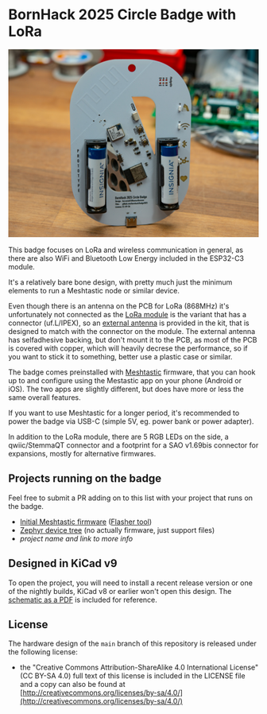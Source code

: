 # BornHack 2025 Circle Badge with LoRa

![BornHack 2025 Circle Badge with LoRa (prototype)](https://github.com/bornhack/badge2025/raw/main/IMAGES/DSC_1114.jpg "BornHack 2025 Circle Badge with LoRa (prototype)")

This badge focuses on LoRa and wireless communication in general, as there are also WiFi and Bluetooth Low Energy included in the ESP32-C3 module.

It's a relatively bare bone design, with pretty much just the minimum elements to run a Meshtastic node or similar device.

Even though there is an antenna on the PCB for LoRa (868MHz) it's unfortunately not connected as the [LoRa module](https://www.seeedstudio.com/Wio-SX1262-Wireless-Module-p-5981.html) is the variant that has a connector (uf.L/IPEX), so an [external antenna](https://www.molex.com/en-us/products/part-detail/2111400100) is provided in the kit, that is designed to match with the connector on the module. The external antenna has selfadhesive backing, but don't mount it to the PCB, as most of the PCB is covered with copper, which will heavily decrese the performance, so if you want to stick it to something, better use a plastic case or similar.

The badge comes preinstalled with [Meshtastic](https://meshtastic.org/) firmware, that you can hook up to and configure using the Mestastic app on your phone (Android or iOS). The two apps are slightly different, but does have more or less the same overall features.

If you want to use Meshtastic for a longer period, it's recommended to power the badge via USB-C (simple  5V, eg. power bank or power adapter).

In addition to the LoRa module, there are 5 RGB LEDs on the side, a qwiic/StemmaQT connector and a footprint for a SAO v1.69bis connector for expansions, mostly for alternative firmwares.

## Projects running on the badge

Feel free to submit a PR adding on to this list with your project that runs on the badge.

- [Initial Meshtastic firmware](https://github.com/badgeteam/bornhack2025-meshtastic) ([Flasher tool](https://github.com/badgeteam/bornhack2025-flasher))
- [Zephyr device tree](https://cyberchaos.dev/kloenk/bornhack-2025-badge) (no actually firmware, just support files)
- _project name and link to more info_


## Designed in KiCad v9

To open the project, you will need to install a recent release version or one of the nightly builds, KiCad v8 or earlier won't open this design. The [schematic as a PDF](https://github.com/bornhack/badge2025/raw/main/schematics.pdf) is included for reference.


## License

The hardware design of the `main` branch of this repository is released under the following license:

* the "Creative Commons Attribution-ShareAlike 4.0 International License"
  (CC BY-SA 4.0) full text of this license is included in the LICENSE file
  and a copy can also be found at
  [http://creativecommons.org/licenses/by-sa/4.0/](http://creativecommons.org/licenses/by-sa/4.0/)
